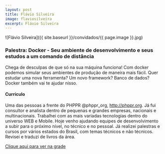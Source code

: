 ```yaml
---
layout: post
title: Flávio Silveira
image: flaviosilveira
excerpt: Flávio Silveira
---
```

![Flávio Silveira]({{ site.baseurl }}/convidados/{{ page.image }}.jpg)


### Palestra: Docker - Seu ambiente de desenvolvimento e seus estudos a um comando de distância

Chega de desculpas de que só na sua máquina funciona! Com docker podemos simular seus ambientes de produção de maneira mais fácil.
Quer estudar uma nova ferramenta? Um novo framework? Banco de dados? Docker também vai te ajudar nisso.

#### Currículo
Uma das pessoas a frente do PHPPR @phppr_org, http://phppr.org.
Já fui consultor e analista dentro de pequenas e grandes empresas, nacionais e multinacionais. Trabalhei com as mais variadas tecnologias dentro do universo WEB e Mobile. Hoje venho ajudando equipes de desenvolvimento a subir para o próximo nível, no técnico e no pessoal.
Já realizei palestras e cursos por vários estados do Brasil, com temas técnicos e não técnicos. Revisei e traduzi de livros da área.

[Clique aqui para ver na grade](http://sistema.ftsl.org.br/ftsl9/grade/detail.html?pid=300)

